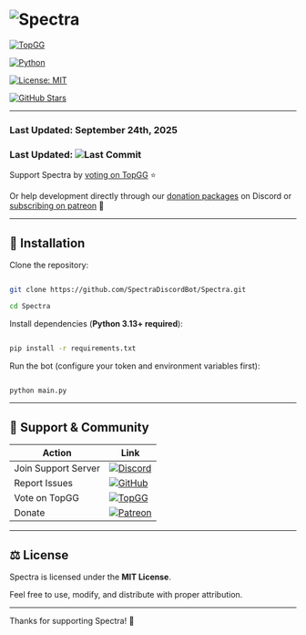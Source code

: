 # ![Spectra](https://raw.githubusercontent.com/SpectraDiscordBot/Spectra/main/spectra.gif)



[![TopGG](https://img.shields.io/badge/TopGG-Vote-brightgreen?logo=top.gg&logoColor=white)](https://top.gg/bot/1279512390756470836)

[![Python](https://img.shields.io/badge/Python-3.13+-blue?logo=python)](https://www.python.org/)

[![License: MIT](https://img.shields.io/badge/License-MIT-yellow?logo=opensourceinitiative)](https://opensource.org/licenses/MIT)

[![GitHub Stars](https://img.shields.io/github/stars/SpectraDiscordBot/Spectra?style=social)](https://github.com/SpectraDiscordBot/Spectra/stargazers)



---




### Last Updated: September 24th, 2025


### Last Updated: ![Last Commit](https://img.shields.io/github/last-commit/SpectraDiscordBot/Spectra?label=Last%20Updated)



Support Spectra by [voting on TopGG](https://top.gg/bot/1279512390756470836) ⭐  

Or help development directly through our [donation packages](https://discord.com/discovery/applications/1279512390756470836/store) on Discord or [subscribing on patreon](https://patreon.com/Discord_Spectra) 💖



---



## 🚀 Installation



Clone the repository:



```bash

git clone https://github.com/SpectraDiscordBot/Spectra.git

cd Spectra

````



Install dependencies (**Python 3.13+ required**):



```bash

pip install -r requirements.txt

```



Run the bot (configure your token and environment variables first):



```bash

python main.py

```



---



## 🛟 Support & Community



| Action              | Link                                                                                                                                                                     |
| ------------------- | ------------------------------------------------------------------------------------------------------------------------------------------------------------------------ |
| Join Support Server | [![Discord](https://img.shields.io/badge/Discord-Join%20Server-7289DA?logo=discord&logoColor=white)](https://discord.gg/fcPF66DubA)                                      |
| Report Issues       | [![GitHub](https://img.shields.io/badge/GitHub-Open%20Issue-181717?logo=github&logoColor=white)](https://github.com/SpectraDiscordBot/Spectra/issues)                   |
| Vote on TopGG       | [![TopGG](https://img.shields.io/badge/TopGG-Vote-FF5F5F?logo=top.gg&logoColor=white)](https://top.gg/bot/1279512390756470836)                                          |
| Donate              | [![Patreon](https://img.shields.io/badge/Patreon-Support-FF424D?logo=patreon&logoColor=white)](https://patreon.com/Discord_Spectra)                                      |

---


## ⚖️ License



Spectra is licensed under the **MIT License**.

Feel free to use, modify, and distribute with proper attribution.



---



Thanks for supporting Spectra! 🚀
